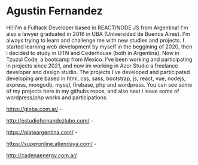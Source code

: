# Agustin Fernandez
Hi! I'm a Fulltack Developer based in REACT/NODE JS from Argentina!
I'm also a lawyer graduated in 2016 in UBA (Universidad de Buenos Aires). I'm always trying to learn and challenge me with new studies and projects.
I started learning web development by myself in the beggining of 2020, then i decided to study in UTN and Coderhouse (both in Argentina). Now in Tzuzul Code, a bootcamp from Mexico. I've been working and participating in projects since 2021, and now im working in Azor Studio a freelance developer and design studio.
The projects I've developed and participated developing are based in html, css, sass, bootstrap, js, react, vue, nodejs, express, mongodb, mysql, firebase, php and wordpress. You can see some of my projects here in my githubs repos, and also next i leave some of wordpress/php works and participations:

https://gleba.com.ar/ -

http://estudiofernandezlubo.com/ -

https://plateargentina.com/ -

https://superonline.atiendaya.com/ -

http://cadenaenergy.com.ar/
